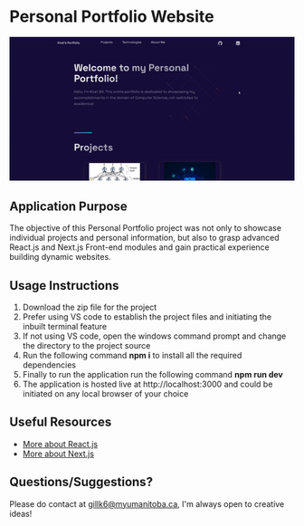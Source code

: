 # Personal Portfolio Website  
<img src=public/images/portfoliogif.gif> 

## Application Purpose  
The objective of this Personal Portfolio project was not only to showcase individual projects and personal information, but also to grasp advanced React.js and Next.js Front-end modules and gain practical experience building dynamic websites. 

## Usage Instructions  
1. Download the zip file for the project
2. Prefer using VS code to establish the project files and initiating the inbuilt terminal feature
3. If not using VS code, open the windows command prompt and change the directory to the project source
4. Run the following command **npm i** to install all the required dependencies
5. Finally to run the application run the following command **npm run dev**
6. The application is hosted live at http://localhost:3000 and could be initiated on any local browser of your choice

## Useful Resources
- [More about React.js](https://www.w3schools.com/react/)  
- [More about Next.js](https://www.educative.io/blog/nextjs-tutorial-examples)

## Questions/Suggestions?  
Please do contact at gillk6@myumanitoba.ca, I'm always open to creative ideas!
